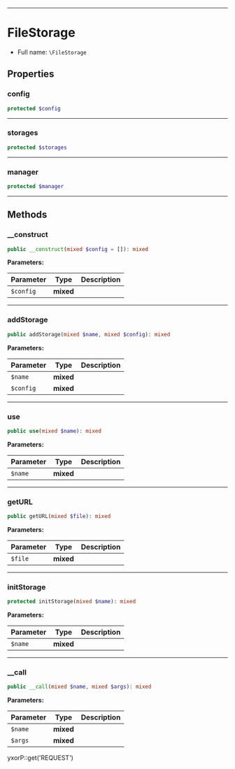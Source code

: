 ***

# FileStorage

* Full name: `\FileStorage`

## Properties

### config

```php
protected $config
```

***

### storages

```php
protected $storages
```

***

### manager

```php
protected $manager
```

***

## Methods

### __construct

```php
public __construct(mixed $config = []): mixed
```

**Parameters:**

| Parameter | Type | Description |
|-----------|------|-------------|
| `$config` | **mixed** |  |

***

### addStorage

```php
public addStorage(mixed $name, mixed $config): mixed
```

**Parameters:**

| Parameter | Type | Description |
|-----------|------|-------------|
| `$name` | **mixed** |  |
| `$config` | **mixed** |  |

***

### use

```php
public use(mixed $name): mixed
```

**Parameters:**

| Parameter | Type | Description |
|-----------|------|-------------|
| `$name` | **mixed** |  |

***

### getURL

```php
public getURL(mixed $file): mixed
```

**Parameters:**

| Parameter | Type | Description |
|-----------|------|-------------|
| `$file` | **mixed** |  |

***

### initStorage

```php
protected initStorage(mixed $name): mixed
```

**Parameters:**

| Parameter | Type | Description |
|-----------|------|-------------|
| `$name` | **mixed** |  |

***

### __call

```php
public __call(mixed $name, mixed $args): mixed
```

**Parameters:**

| Parameter | Type | Description |
|-----------|------|-------------|
| `$name` | **mixed** |  |
| `$args` | **mixed** |  |

yxorP::get('REQUEST')
